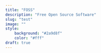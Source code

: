 ```yaml
---
title: "FOSS"
description: "Free Open Source Software"
slug: "test"
image: ""
style:
    background: "#2a9d8f"
    color: "#fff"
draft: true
---
```

